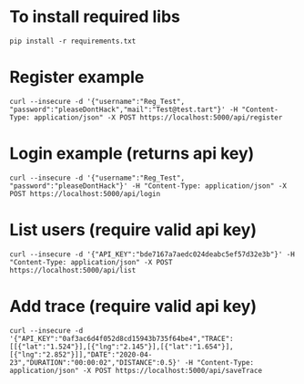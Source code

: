 # To install required libs
```
pip install -r requirements.txt
```
# Register example
```
curl --insecure -d '{"username":"Reg_Test", "password":"pleaseDontHack","mail":"Test@test.tart"}' -H "Content-Type: application/json" -X POST https://localhost:5000/api/register
```
# Login example (returns api key)
```
curl --insecure -d '{"username":"Reg_Test", "password":"pleaseDontHack"}' -H "Content-Type: application/json" -X POST https://localhost:5000/api/login
```

# List users (require valid api key)
```
curl --insecure -d '{"API_KEY":"bde7167a7aedc024deabc5ef57d32e3b"}' -H "Content-Type: application/json" -X POST https://localhost:5000/api/list
```
# Add trace (require valid api key)
```
curl --insecure -d '{"API_KEY":"0af3ac6d4f052d8cd15943b735f64be4","TRACE":[[{"lat":"1.524"}],[{"lng":"2.145"}],[{"lat":"1.654"}],[{"lng":"2.852"}]],"DATE":"2020-04-23","DURATION":"00:00:02","DISTANCE":0.5}' -H "Content-Type: application/json" -X POST https://localhost:5000/api/saveTrace

```